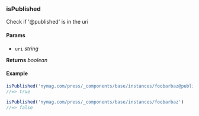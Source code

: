 ### isPublished

Check if '@published' is in the uri

#### Params

* `uri` _string_

**Returns** _boolean_

#### Example

```js
isPublished('nymag.com/press/_components/base/instances/foobarbaz@published')
//=> true

isPublished('nymag.com/press/_components/base/instances/foobarbaz')
//=> false

```
